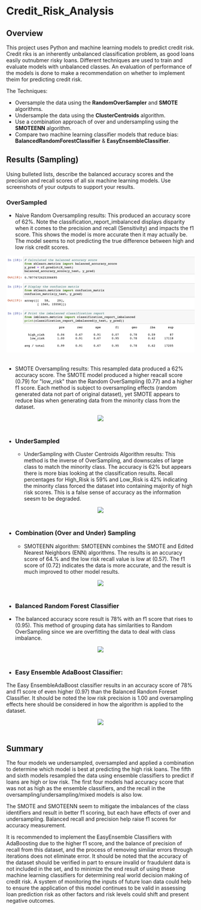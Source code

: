 # Credit_Risk_Analysis

## Overview
This project uses Python and machine learning models to predict credit risk.  Credit riks is an inherently unbalanced classification problem, as good loans easily outnubmer risky loans. Different techniques are used to train and evaluate models with unbalanced classes.  An evaluation of performance of the models is done to make a recommendation on whether to implement theim for predicting credit risk.  

The Techniques:
- Oversample the data using the **RandomOverSampler** and **SMOTE** algorithms.
- Undersample the data using the **ClusterCentroids** algorithm.
- Use a combination approach of over and undersampling using the **SMOTEENN** algorithm.
- Compare two machine learning classifier models that reduce bias: **BalancedRandomForestClassifier** & **EasyEnsembleClassifier**.

## Results (Sampling)

Using bulleted lists, describe the balanced accuracy scores and the precision and recall scores of all six machine learning models. Use screenshots of your outputs to support your results.

### OverSampled

  - Naive Random Oversampling results: This produced an accuracy score of 62%.  Note the classification_report_imbalanced displays disparity when it comes to the precision and recall (Sensitivity) and impacts the f1 score.  This shows the model is more accurate then it may actually be.  The model seems to not predicting the  true difference between high and low risk credit scores.
  
<p align="center">  
<img src="https://github.com/dfwdamon/Credit_Risk_Analysis/blob/main/balancedrf.png" />
  <br>  </br>
</p>

  - SMOTE Oversampling results: This resampled data produced a 62% accuracy score.  The SMOTE model produced a higher reacall score (0.79) for "low_risk" than the Random OverSampling (0.77) and a higher f1 score.  Each method is subject to oversampling effects (random generated data not part of original dataset), yet SMOTE appears to reduce bias when generating data from the minority class from the dataset.

<p align="center">
<img src="https://github.com/dfwdamon/Credit_Risk_Analysis/SMOTE.png"/>
    <br>  </br>
</p>

- ### UnderSampled
  - UnderSampling with Cluster Centroids Algorithm results: This method is the inverse of OverSampling, and downscales of large class to match the minority class. The accuracy is 62% but appears there is more bias looking at the classification results.  Recall percentages for High_Risk is 59% and Low_Risk is 42% indicating the minority class forced the dataset into containing majority of high risk scores.  This is a false sense of accuracy as the information seesm to be degraded. 

<p align="center">
<img src="https://github.com/dfwdamon/Credit_Risk_Analysis/undersampling.png"/>
    <br>  </br>
</p>

- ### Combination (Over and Under) Sampling
  - SMOTEENN algorithm: SMOTEENN combines the SMOTE and Edited Nearest Neighbors (ENN) algorithms.  The results is an accuracy score of 64.% and the low risk recall value is  low at (0.57).  The f1 score of (0.72) indicates the data is more accurate, and the result is much improved to other model results.
 
<p align="center">
<img src="https://github.com/dfwdamon/Credit_Risk_Analysis/combination.png"/>
   <br>  </br>
</p>

- ### Balanced Random Forest Classifier 
- The balanced accuracy score result is 78% with an f1 score that rises to (0.95).  This method of grouping data has similarities to Random OverSampling since we are overfitting the data to deal with class imbalance.  

<p align="center">
<img src="https://github.com/dfwdamon/Credit_Risk_Analysis/balancedrf.png"/>
   <br>  </br>
</p>

- ### Easy Ensemble AdaBoost Classifier:
The Easy EnsembleAdaBoost classifier results in an accuracy score of 78% and f1 score of even higher (0.97) than the Balanced Random Foreset Classifier.  It should be noted the low risk precision is 1.00 and oversampling effects here should be considered in how the algorithm is applied to the dataset. 

<p align="center">
<img src="https://github.com/dfwdamon/Credit_Risk_Analysis/easy_ensemble.png"/>
   <br>  </br>
</p>

## Summary
The four models we undersampled, oversampled and applied a combination to determine which model is best at predicting the high risk loans. The fifth and sixth models resampled the data using ensemble classifiers to predict if loans are high or low risk. The first four models had accuracy score that was not as high as the ensemble classifiers, and the recall in the oversampling/undersampling/mixed models is also low. 

The SMOTE and SMOTEENN seem to mitigate the imbalances of the class identifiers and result in better f1 scoring, but each have 
effects of over and undersampling.  Balanced recall and precision help raise f1 scores for accuracy measurement. 

It is recommended to implement the EasyEnsemble Classifiers with AdaBoosting due to the higher f1 score, and the balance of precision of recall from this dataset, and the process of removing similiar errors through iterations does not eliminate error.  It should be noted that the accuracy of the dataset should be verified in part to ensure invalid or fraudulent data is not included in the set, and to minimize the end result of using these machine learning classifiers for determining real world decision making of credit risk.  A system of monitoring the inputs of future loan data could help to ensure the application of this model continues to be valid in assessing loan prediction risk as other factors and risk levels could shift and present negative outcomes. 
